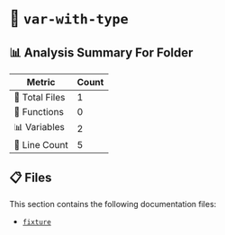 # 📁 `var-with-type`

## 📊 Analysis Summary For Folder

| Metric | Count |
|--------|-------|
| 📁 Total Files | 1 |
| 🔧 Functions | 0 |
| 📊 Variables | 2 |
| 🔢 Line Count | 5 |


## 📋 Files

This section contains the following documentation files:

- [`fixture`](./fixture.md)